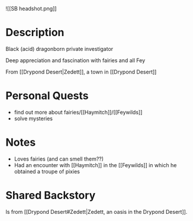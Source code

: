 
![[SB headshot.png]]

# Description
Black (acid) dragonborn private investigator

Deep appreciation and fascination with fairies and all Fey

From [[Drypond Desert|Zedett]], a town in [[Drypond Desert]]

# Personal Quests
- find out more about fairies/[[Haymitch]]/[[Feywilds]]
- solve mysteries

# Notes
- Loves fairies (and can smell them??)
- Had an encounter with [[Haymitch]] in the [[Feywilds]] in which he obtained a troupe of pixies

# Shared Backstory
Is from [[Drypond Desert#Zedett|Zedett, an oasis in the Drypond Desert]].